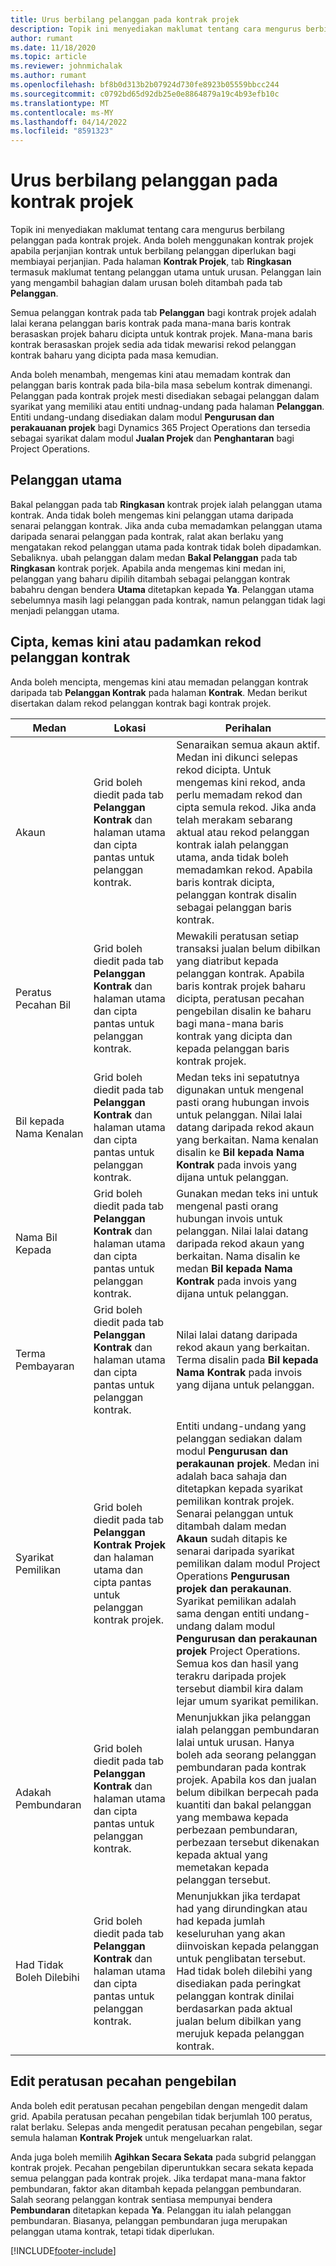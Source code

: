 ```yaml
---
title: Urus berbilang pelanggan pada kontrak projek
description: Topik ini menyediakan maklumat tentang cara mengurus berbilang pelanggan pada kontrak projek.
author: rumant
ms.date: 11/18/2020
ms.topic: article
ms.reviewer: johnmichalak
ms.author: rumant
ms.openlocfilehash: bf8b0d313b2b07924d730fe8923b05559bbcc244
ms.sourcegitcommit: c0792bd65d92db25e0e8864879a19c4b93efb10c
ms.translationtype: MT
ms.contentlocale: ms-MY
ms.lasthandoff: 04/14/2022
ms.locfileid: "8591323"
---
```

# <a name="manage-multiple-customers-on-project-contracts"></a>Urus berbilang pelanggan pada kontrak projek

Topik ini menyediakan maklumat tentang cara mengurus berbilang pelanggan pada kontrak projek. Anda boleh menggunakan kontrak projek apabila perjanjian kontrak untuk berbilang pelanggan diperlukan bagi membiayai perjanjian. Pada halaman **Kontrak Projek**, tab **Ringkasan** termasuk maklumat tentang pelanggan utama untuk urusan. Pelanggan lain yang mengambil bahagian dalam urusan boleh ditambah pada tab **Pelanggan**.

Semua pelanggan kontrak pada tab **Pelanggan** bagi kontrak projek adalah lalai kerana pelanggan baris kontrak pada mana-mana baris kontrak berasaskan projek baharu dicipta untuk kontrak projek. Mana-mana baris kontrak berasaskan projek sedia ada tidak mewarisi rekod pelanggan kontrak baharu yang dicipta pada masa kemudian.

Anda boleh menambah, mengemas kini atau memadam kontrak dan pelanggan baris kontrak pada bila-bila masa sebelum kontrak dimenangi. Pelanggan pada kontrak projek mesti disediakan sebagai pelanggan dalam syarikat yang memiliki atau entiti undnag-undang pada halaman **Pelanggan**. Entiti undang-undang disediakan dalam modul **Pengurusan dan perakauanan projek** bagi Dynamics 365 Project Operations dan tersedia sebagai syarikat dalam modul **Jualan Projek** dan **Penghantaran** bagi Project Operations.

## <a name="primary-customers"></a>Pelanggan utama

Bakal pelanggan pada tab **Ringkasan** kontrak projek ialah pelanggan utama kontrak. Anda tidak boleh mengemas kini pelanggan utama daripada senarai pelanggan kontrak. Jika anda cuba memadamkan pelanggan utama daripada senarai pelanggan pada kontrak, ralat akan berlaku yang mengatakan rekod pelanggan utama pada kontrak tidak boleh dipadamkan. Sebaliknya. ubah pelanggan dalam medan **Bakal Pelanggan** pada tab **Ringkasan** kontrak porjek. Apabila anda mengemas kini medan ini, pelanggan yang baharu dipilih ditambah sebagai pelanggan kontrak babahru dengan bendera **Utama** ditetapkan kepada **Ya**. Pelanggan utama sebelumnya masih lagi pelanggan pada kontrak, namun pelanggan tidak lagi menjadi pelanggan utama.

## <a name="create-update-or-delete-a-contract-customer-record"></a>Cipta, kemas kini atau padamkan rekod pelanggan kontrak

Anda boleh mencipta, mengemas kini atau memadan pelanggan kontrak daripada tab **Pelanggan Kontrak** pada halaman **Kontrak**. Medan berikut disertakan dalam rekod pelanggan kontrak bagi kontrak projek.

| **Medan** | **Lokasi** | **Perihalan** | 
| --- | --- | --- | 
| Akaun | Grid boleh diedit pada tab **Pelanggan Kontrak** dan halaman utama dan cipta pantas untuk pelanggan kontrak. | Senaraikan semua akaun aktif. Medan ini dikunci selepas rekod dicipta. Untuk mengemas kini rekod, anda perlu memadam rekod dan cipta semula rekod. Jika anda telah merakam sebarang aktual atau rekod pelanggan kontrak ialah pelanggan utama, anda tidak boleh memadamkan rekod. Apabila baris kontrak dicipta, pelanggan kontrak disalin sebagai pelanggan baris kontrak. |
| Peratus Pecahan Bil | Grid boleh diedit pada tab **Pelanggan Kontrak** dan halaman utama dan cipta pantas untuk pelanggan kontrak. | Mewakili peratusan setiap transaksi jualan belum dibilkan yang diatribut kepada pelanggan kontrak. Apabila baris kontrak projek baharu dicipta, peratusan pecahan pengebilan disalin ke baharu bagi mana-mana baris kontrak yang dicipta dan kepada pelanggan baris kontrak projek. |
| Bil kepada Nama Kenalan | Grid boleh diedit pada tab **Pelanggan Kontrak** dan halaman utama dan cipta pantas untuk pelanggan kontrak. | Medan teks ini sepatutnya digunakan untuk mengenal pasti orang hubungan invois untuk pelanggan. Nilai lalai datang daripada rekod akaun yang berkaitan. Nama kenalan disalin ke **Bil kepada Nama Kontrak** pada invois yang dijana untuk pelanggan. |
| Nama Bil Kepada | Grid boleh diedit pada tab **Pelanggan Kontrak** dan halaman utama dan cipta pantas untuk pelanggan kontrak. | Gunakan medan teks ini untuk mengenal pasti orang hubungan invois untuk pelanggan. Nilai lalai datang daripada rekod akaun yang berkaitan. Nama disalin ke medan **Bil kepada Nama Kontrak** pada invois yang dijana untuk pelanggan. |
| Terma Pembayaran | Grid boleh diedit pada tab **Pelanggan Kontrak** dan halaman utama dan cipta pantas untuk pelanggan kontrak. | Nilai lalai datang daripada rekod akaun yang berkaitan. Terma disalin pada **Bil kepada Nama Kontrak** pada invois yang dijana untuk pelanggan. |
| Syarikat Pemilikan | Grid boleh diedit pada tab **Pelanggan Kontrak Projek** dan halaman utama dan cipta pantas untuk pelanggan kontrak projek. | Entiti undang-undang yang pelanggan sediakan dalam modul **Pengurusan dan perakaunan projek**. Medan ini adalah baca sahaja dan ditetapkan kepada syarikat pemilikan kontrak projek.</br>Senarai pelanggan untuk ditambah dalam medan **Akaun** sudah ditapis ke senarai daripada syarikat pemilikan dalam modul Project Operations **Pengurusan projek dan perakaunan**. Syarikat pemilikan adalah sama dengan entiti undang-undang dalam modul **Pengurusan dan perakaunan projek** Project Operations. Semua kos dan hasil yang terakru daripada projek tersebut diambil kira dalam lejar umum syarikat pemilikan. |
| Adakah Pembundaran | Grid boleh diedit pada tab **Pelanggan Kontrak** dan halaman utama dan cipta pantas untuk pelanggan kontrak. | Menunjukkan jika pelanggan ialah pelanggan pembundaran lalai untuk urusan. Hanya boleh ada seorang pelanggan pembundaran pada kontrak projek. Apabila kos dan jualan belum dibilkan berpecah pada kuantiti dan bakal pelanggan yang membawa kepada perbezaan pembundaran, perbezaan tersebut dikenakan kepada aktual yang memetakan kepada pelanggan tersebut. |
| Had Tidak Boleh Dilebihi | Grid boleh diedit pada tab **Pelanggan Kontrak** dan halaman utama dan cipta pantas untuk pelanggan kontrak. | Menunjukkan jika terdapat had yang dirundingkan atau had kepada jumlah keseluruhan yang akan diinvoiskan kepada pelanggan untuk penglibatan tersebut. Had tidak boleh dilebihi yang disediakan pada peringkat pelanggan kontrak dinilai berdasarkan pada aktual jualan belum dibilkan yang merujuk kepada pelanggan kontrak. |

## <a name="edit-billing-split-percentages"></a>Edit peratusan pecahan pengebilan

Anda boleh edit peratusan pecahan pengebilan dengan mengedit dalam grid. Apabila peratusan pecahan pengebilan tidak berjumlah 100 peratus, ralat berlaku. Selepas anda mengedit peratusan pecahan pengebilan, segar semula halaman **Kontrak Projek** untuk mengeluarkan ralat.

Anda juga boleh memilih **Agihkan Secara Sekata** pada subgrid pelanggan kontrak projek. Pecahan pengebilan diperuntukkan secara sekata kepada semua pelanggan pada kontrak projek. Jika terdapat mana-mana faktor pembundaran, faktor akan ditambah kepada pelanggan pembundaran. Salah seorang pelanggan kontrak sentiasa mempunyai bendera **Pembundaran** ditetapkan kepada **Ya**. Pelanggan itu ialah pelanggan pembundaran. Biasanya, pelanggan pembundaran juga merupakan pelanggan utama kontrak, tetapi tidak diperlukan.


[!INCLUDE[footer-include](../includes/footer-banner.md)]